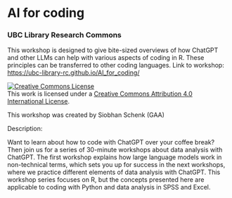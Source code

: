 # AI for coding
### UBC Library Research Commons

This workshop is designed to give bite-sized overviews of how ChatGPT and other LLMs can help with various aspects of coding in R. These principles can be transferred to other coding languages. 
Link to workshop: https://ubc-library-rc.github.io/AI_for_coding/

<a rel="license" href="http://creativecommons.org/licenses/by/4.0/"><img alt="Creative Commons License" style="border-width:0" src="https://i.creativecommons.org/l/by/4.0/88x31.png" /></a><br />This work is licensed under a <a rel="license" href="http://creativecommons.org/licenses/by/4.0/">Creative Commons Attribution 4.0 International License</a>.

This workshop was created by Siobhan Schenk (GAA)

Description:

Want to learn about how to code with ChatGPT over your coffee break? Then join us for a series of 30-minute workshops about data analysis with ChatGPT. 
The first workshop explains how large language models work in non-technical terms, which sets you up for success in the next workshops, where we practice different elements of data analysis with ChatGPT. 
This workshop series focuses on R, but the concepts presented here are applicable to coding with Python and data analysis in SPSS and Excel.   
